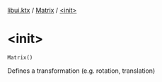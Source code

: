 [libui.ktx](../index.md) / [Matrix](index.md) / [&lt;init&gt;](./-init-.md)

# &lt;init&gt;

`Matrix()`

Defines a transformation (e.g. rotation, translation)

